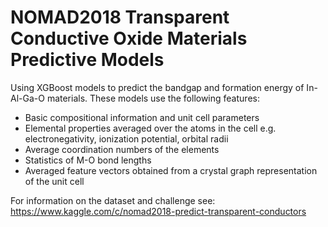 # NOMAD2018 Transparent Conductive Oxide Materials Predictive Models

Using XGBoost models to predict the bandgap and formation energy of In-Al-Ga-O materials.
These models use the following features:

- Basic compositional information and unit cell parameters
- Elemental properties averaged over the atoms in the cell e.g. electronegativity, ionization potential, orbital radii
- Average coordination numbers of the elements
- Statistics of M-O bond lengths
- Averaged feature vectors obtained from a crystal graph representation of the unit cell

For information on the dataset and challenge see: https://www.kaggle.com/c/nomad2018-predict-transparent-conductors
